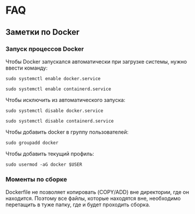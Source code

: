 # FAQ

## Заметки по Docker 

### Запуск процессов Docker

Чтобы Docker запускался автоматически при загрузке системы, нужно ввести команду:

```sudo systemctl enable docker.service```

```sudo systemctl enable containerd.service```

Чтобы исключить из автоматического запуска:

```sudo systemctl disable docker.service```

```sudo systemctl disable containerd.service```

Чтобы добавить docker в группу пользователей:

```sudo groupadd docker```

Чтобы добавить текущий профиль:

```sudo usermod -aG docker $USER```

### Моменты по сборке

Dockerfile не позволяет копировать (COPY/ADD) вне директории, где он находится. Поэтому все файлы, которые находятся вне, необходимо перетащить в туже папку, где и будет проходить сборка. 
